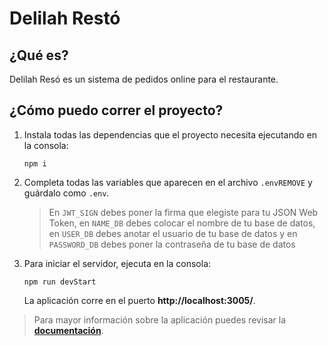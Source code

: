 # Delilah Restó

## ¿Qué es?

Delilah Resó es un sistema de pedidos online para el restaurante.

## ¿Cómo puedo correr el proyecto?

1.  Instala todas las dependencias que el proyecto necesita ejecutando en la consola:

    `npm i`

2.  Completa todas las variables que aparecen en el archivo `.envREMOVE` y guárdalo como `.env`.

    > En `JWT_SIGN` debes poner la firma que elegiste para tu JSON Web Token, en `NAME_DB` debes colocar el nombre de tu base de datos, en `USER_DB` debes anotar el usuario de tu base de datos y en `PASSWORD_DB` debes poner la contraseña de tu base de datos

3.  Para iniciar el servidor, ejecuta en la consola:

    ```
    npm run devStart

    ```

    La aplicación corre en el puerto **http://localhost:3005/**.

> Para mayor información sobre la aplicación puedes revisar la [**documentación**](https://app.swaggerhub.com/apis/karen-echavarria/delilah-resto/2.0.0).
